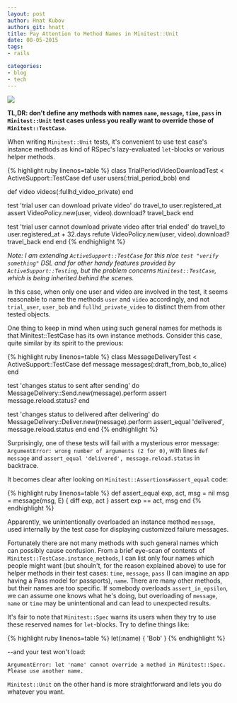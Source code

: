 ```yaml
---
layout: post
author: Hnat Kubov
authors_git: hnatt
title: Pay Attention to Method Names in Minitest::Unit
date: 08-05-2015
tags:
- rails

categories:
- blog
- tech
---
```


<img src="https://cloud.githubusercontent.com/assets/5908100/7536556/915f937e-f599-11e4-919f-e64d4fbbe445.jpg" class="left" style="margin-right: 1em;" />

**TL,DR: don't define any methods with names `name`, `message`, `time`, `pass` in `Minitest::Unit` test cases unless you really want to override those of `Minitest::TestCase`.**

When writing `Minitest::Unit` tests, it's convenient to use test case's instance methods as kind of RSpec's lazy-evaluated `let`-blocks or various helper methods.

<!--cut-->

{% highlight ruby linenos=table %}
class TrialPeriodVideoDownloadTest < ActiveSupport::TestCase
  def user
    users(:trial_period_bob)
  end

  def video
    videos(:fullhd_video_private)
  end

  test 'trial user can download private video' do 
    travel_to user.registered_at
    assert VideoPolicy.new(user, video).download?
    travel_back
  end

  test 'trial user cannot download private video after trial ended' do 
    travel_to user.registered_at + 32.days
    refute VideoPolicy.new(user, video).download?
    travel_back
  end
end
{% endhighlight %}

*Note: I am extending `ActiveSupport::TestCase` for this nice `test "verify something"` DSL and for other handy features provided by `ActiveSupport::Testing`, but the problem concerns `Minitest::TestCase`, which is being inherited behind the scenes.*

In this case, when only one user and video are involved in the test, it seems reasonable to name the methods `user` and `video` accordingly, and not `trial_user`, `user_bob` and `fullhd_private_video` to distinct them from other tested objects.

One thing to keep in mind when using such general names for methods is that Minitest::TestCase has its own instance methods. Consider this case, quite similar by its spirit to the previous:

{% highlight ruby linenos=table %}
class MessageDeliveryTest < ActiveSupport::TestCase 
  def message 
    messages(:draft_from_bob_to_alice)
  end 

  test 'changes status to sent after sending' do 
    MessageDelivery::Send.new(message).perform 
    assert message.reload.status?
  end

  test 'changes status to delivered after delivering' do 
    MessageDelivery::Deliver.new(message).perform 
    assert_equal 'delivered', message.reload.status
  end
end
{% endhighlight %}

Surprisingly, one of these tests will fail with a mysterious error message: `ArgumentError: wrong number of arguments (2 for 0)`, with lines `def message` and `assert_equal 'delivered', message.reload.status` in backtrace.

It becomes clear after looking on `Minitest::Assertions#assert_equal` code:

{% highlight ruby linenos=table %}
def assert_equal exp, act, msg = nil
  msg = message(msg, E) { diff exp, act }
  assert exp == act, msg
end
{% endhighlight %}

Apparently, we unintentionally overloaded an instance method `message`, used internally by the test case for displaying customized failure messages.

Fortunately there are not many methods with such general names which can possibly cause confusion. From a brief eye-scan of contents of `Minitest::TestCase.instance_methods`, I can list only four names which people might want (but shouln't, for the reason explained above) to use for helper methods in their test cases: `time`, `message`, `pass` (I can imagine an app having a Pass model for passports), `name`. There are many other methods, but their names are too specific. If somebody overloads `assert_in_epsilon`, we can assume one knows what he's doing, but overloading of `message`, `name` or `time` may be unintentional and can lead to unexpected results.

It's fair to note that `Minitest::Spec` warns its users when they try to use these reserved names for `let`-blocks. Try to define things like:

{% highlight ruby linenos=table %}
let(:name) { 'Bob' }
{% endhighlight %}

--and your test won't load:

    ArgumentError: let 'name' cannot override a method in Minitest::Spec. Please use another name.

`Minitest::Unit` on the other hand is more straightforward and lets you do whatever you want.
